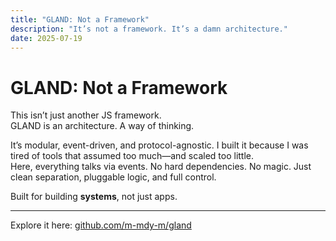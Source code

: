 ```yaml
---
title: "GLAND: Not a Framework"
description: "It’s not a framework. It’s a damn architecture."
date: 2025-07-19
---
```


# GLAND: Not a Framework

This isn’t just another JS framework.  
GLAND is an architecture. A way of thinking.

It’s modular, event-driven, and protocol-agnostic. I built it because I was tired of tools that assumed too much—and scaled too little.  
Here, everything talks via events. No hard dependencies. No magic. Just clean separation, pluggable logic, and full control.

Built for building **systems**, not just apps.

---

Explore it here: [github.com/m-mdy-m/gland](https://github.com/m-mdy-m/gland)

